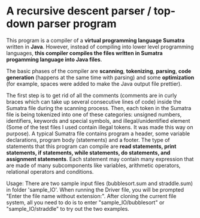 # A recursive descent parser / top-down parser program

This program is a compiler of a <b>virtual programming language Sumatra</b> written in <b>Java</b>. However, instead of compiling into lower level programming languages, <b>this compiler compiles the files written in Sumatra progamming language into Java files</b>. 

The basic phases of the compiler are <b>scanning</b>, <b>tokenizing</b>, <b>parsing</b>, <b>code generation</b> (happens at the same time with parsing)  and some <b>optimization</b> (for example, spaces were added to make the Java output file prettier). 

The first step is to get rid of all the comments (comments are in curly braces which can take up several consecutive lines of code) inside the Sumatra file during the scanning process. Then, each token in the Sumatra file is being tokenized into one of these categories: unsigned numbers, identifiers, keywords and special symbols, and illegal/unidentified element (Some of the test files I used contain illegal tokens. It was made this way on purpose). A typical Sumatra file contains program a header, some variable declarations, program body (statements) and a footer. The type of statements that this program can compile are <b>read statements, print statements, if statements, while statements, do statements, and assignment statements</b>. Each statement may contain many expression that are made of many subcomponents like variables, arithmetic operators, relational operators and conditions.

Usage:
There are two sample input files (bubblesort.sum and straddle.sum) in folder 'sample_IO'.
When running the Driver file, you will be prompted "Enter the file name without extension:".
After cloning the current file system, all you need to do is to enter "sample_IO/bubblesort" or "sample_IO/straddle" to try out the two examples.